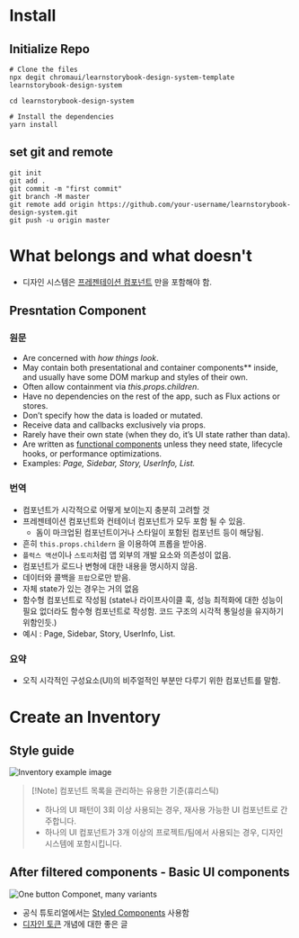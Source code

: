 # Install
## Initialize Repo
```shell
# Clone the files
npx degit chromaui/learnstorybook-design-system-template learnstorybook-design-system

cd learnstorybook-design-system

# Install the dependencies
yarn install
```

## set git and remote
```shell
git init
git add .
git commit -m "first commit"
git branch -M master
git remote add origin https://github.com/your-username/learnstorybook-design-system.git
git push -u origin master
```

# What belongs and what doesn't
- 디자인 시스템은 [프레젠테이션 컴포넌트](https://medium.com/@dan_abramov/smart-and-dumb-components-7ca2f9a7c7d0) 만을 포함해야 함.

## Presntation Component
### 원문
-   Are concerned with _how things look_.
-   May contain both presentational and container components** inside, and usually have some DOM markup and styles of their own.
-   Often allow containment via _this.props.children_.
-   Have no dependencies on the rest of the app, such as Flux actions or stores.
-   Don’t specify how the data is loaded or mutated.
-   Receive data and callbacks exclusively via props.
-   Rarely have their own state (when they do, it’s UI state rather than data).
-   Are written as [functional components](https://facebook.github.io/react/blog/2015/10/07/react-v0.14.html#stateless-functional-components) unless they need state, lifecycle hooks, or performance optimizations.
-   Examples: _Page, Sidebar, Story, UserInfo, List._

### 번역
- 컴포넌트가 시각적으로 어떻게 보이는지 충분히 고려할 것
- 프레젠테이션 컴포넌트와 컨테이너 컴포넌트가 모두 포함 될 수 있음.
	- 돔이 마크업된 컴포넌트이거나 스타일이 포함된 컴포넌트 등이 해당됨.
- 흔히 `this.props.childern` 을 이용하여 프롭을 받아옴.
- `플럭스 액션`이나 `스토리`처럼 앱 외부의 개발 요소와 의존성이 없음.
- 컴포넌트가 로드나 변형에 대한 내용을 명시하지 않음.
- 데이터와 콜백을 `프랍`으로만 받음.
- 자체 state가 있는 경우는 거의 없음
- 함수형 컴포넌트로 작성됨 (state나 라이프사이클 훅, 성능 최적화에 대한 성능이 필요 없더라도 함수형 컴포넌트로 작성함. 코드 구조의 시각적 통일성을 유지하기 위함인듯.)
- 예시 : Page, Sidebar, Story, UserInfo, List.

### 요약
- 오직 시각적인 구성요소(UI)의 비주얼적인 부분만 다루기 위한 컴포넌트를 말함.

# Create an Inventory
## Style guide
![Inventory example image](https://storybook.js.org/tutorials/design-systems-for-developers/design-system-grid.png)

> [!Note] 컴포넌트 목록을 관리하는 유용한 기준(휴리스틱)
> - 하나의 UI 패턴이 3회 이상 사용되는 경우, 재사용 가능한 UI 컴포넌트로 간주합니다.
> - 하나의 UI 컴포넌트가 3개 이상의 프로젝트/팀에서 사용되는 경우, 디자인 시스템에 포함시킵니다. 
## After filtered components - Basic UI components
![One button Componet, many variants](https://storybook.js.org/tutorials/design-systems-for-developers/design-system-consolidate-into-one-button.jpg)
- 공식 튜토리얼에서는 [Styled Components](https://www.styled-components.com/) 사용함
- [디자인 토큰](https://medium.com/eightshapes-llc/tokens-in-design-systems-25dd82d58421) 개념에 대한 좋은 글